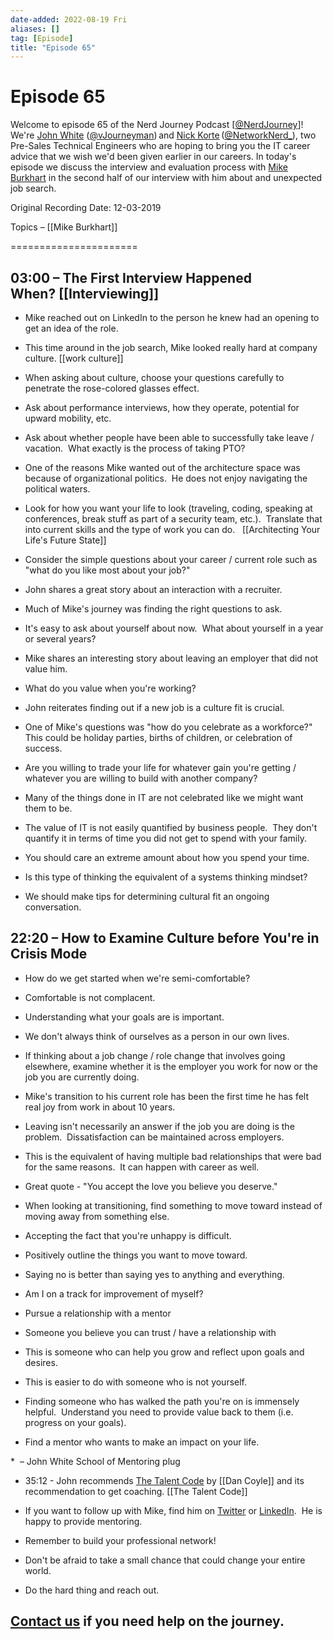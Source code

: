 ```yaml
---
date-added: 2022-08-19 Fri
aliases: []
tag: [Episode]
title: "Episode 65"
---
```


# Episode 65

Welcome to episode 65 of the Nerd Journey Podcast [[@NerdJourney](https://twitter.com/NerdJourney/)]! We're [John White](https://www.linkedin.com/in/vJourneyman/) ([@vJourneyman](https://twitter.com/vJourneyman)) and [Nick Korte](https://www.linkedin.com/in/nickkortenetworknerd/) ([@NetworkNerd_](https://twitter.com/NetworkNerd_/)), two Pre-Sales Technical Engineers who are hoping to bring you the IT career advice that we wish we'd been given earlier in our careers. In today's episode we discuss the interview and evaluation process with [Mike Burkhart](https://www.linkedin.com/in/mikeburkhart/) in the second half of our interview with him about and unexpected job search.   

Original Recording Date: 12-03-2019 

Topics – [[Mike Burkhart]] 

====================== 

## 03:00 – The First Interview Happened When? [[Interviewing]]

* Mike reached out on LinkedIn to the person he knew had an opening to get an idea of the role. 

* This time around in the job search, Mike looked really hard at company culture. [[work culture]] 

* When asking about culture, choose your questions carefully to penetrate the rose-colored glasses effect. 

* Ask about performance interviews, how they operate, potential for upward mobility, etc. 

* Ask about whether people have been able to successfully take leave / vacation.  What exactly is the process of taking PTO? 

* One of the reasons Mike wanted out of the architecture space was because of organizational politics.  He does not enjoy navigating the political waters. 

* Look for how you want your life to look (traveling, coding, speaking at conferences, break stuff as part of a security team, etc.).  Translate that into current skills and the type of work you can do.   [[Architecting Your Life's Future State]]

* Consider the simple questions about your career / current role such as "what do you like most about your job?" 

* John shares a great story about an interaction with a recruiter. 

* Much of Mike's journey was finding the right questions to ask. 

* It's easy to ask about yourself about now.  What about yourself in a year or several years? 

* Mike shares an interesting story about leaving an employer that did not value him. 

* What do you value when you're working? 

* John reiterates finding out if a new job is a culture fit is crucial. 

* One of Mike's questions was "how do you celebrate as a workforce?"  This could be holiday parties, births of children, or celebration of success. 

* Are you willing to trade your life for whatever gain you're getting / whatever you are willing to build with another company? 

* Many of the things done in IT are not celebrated like we might want them to be. 

* The value of IT is not easily quantified by business people.  They don't quantify it in terms of time you did not get to spend with your family. 

* You should care an extreme amount about how you spend your time. 

* Is this type of thinking the equivalent of a systems thinking mindset? 

* We should make tips for determining cultural fit an ongoing conversation. 

## 22:20 – How to Examine Culture before You're in Crisis Mode 

* How do we get started when we're semi-comfortable? 

* Comfortable is not complacent.  

* Understanding what your goals are is important. 

* We don't always think of ourselves as a person in our own lives. 

* If thinking about a job change / role change that involves going elsewhere, examine whether it is the employer you work for now or the job you are currently doing. 

* Mike's transition to his current role has been the first time he has felt real joy from work in about 10 years. 

* Leaving isn't necessarily an answer if the job you are doing is the problem.  Dissatisfaction can be maintained across employers. 

* This is the equivalent of having multiple bad relationships that were bad for the same reasons.  It can happen with career as well. 

* Great quote - "You accept the love you believe you deserve." 

* When looking at transitioning, find something to move toward instead of moving away from something else. 

* Accepting the fact that you're unhappy is difficult. 

* Positively outline the things you want to move toward. 

* Saying no is better than saying yes to anything and everything. 

* Am I on a track for improvement of myself? 

* Pursue a relationship with a mentor 

* Someone you believe you can trust / have a relationship with 

* This is someone who can help you grow and reflect upon goals and desires. 

* This is easier to do with someone who is not yourself. 

* Finding someone who has walked the path you're on is immensely helpful.  Understand you need to provide value back to them (i.e. progress on your goals). 

* Find a mentor who wants to make an impact on your life. 

*  – John White School of Mentoring plug 

* 35:12 - John recommends [The Talent Code](https://www.amazon.com/Talent-Code-Greatness-Born-Grown-dp-055380684X/dp/055380684X/ref=mt_hardcover?_encoding=UTF8&me=&qid=) by [[Dan Coyle]] and its recommendation to get coaching. [[The Talent Code]]

* If you want to follow up with Mike, find him on [Twitter](https://twitter.com/vmikeb?lang=en) or [LinkedIn](https://www.linkedin.com/in/mikeburkhart/).  He is happy to provide mentoring. 

* Remember to build your professional network! 

* Don't be afraid to take a small chance that could change your entire world. 

* Do the hard thing and reach out. 

## [Contact us](https://twitter.com/NerdJourney) if you need help on the journey.